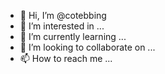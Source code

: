 - 👋 Hi, I’m @cotebbing
- 👀 I’m interested in ...
- 🌱 I’m currently learning ...
- 💞️ I’m looking to collaborate on ...
- 📫 How to reach me ...

<!---
cotebbing/cotebbing is a ✨ special ✨ repository because its `README.md` (this file) appears on your GitHub profile.
You can click the Preview link to take a look at your changes.
--->
